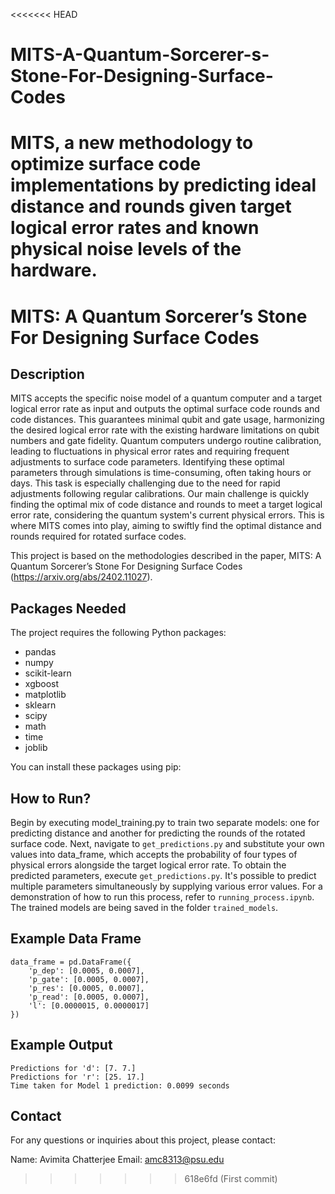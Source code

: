 <<<<<<< HEAD
# MITS-A-Quantum-Sorcerer-s-Stone-For-Designing-Surface-Codes
MITS, a new methodology to optimize surface code implementations by predicting ideal distance and rounds given target logical error rates and known physical noise levels of the hardware.
=======
# MITS: A Quantum Sorcerer’s Stone For Designing Surface Codes

## Description

MITS accepts the specific noise model of a quantum computer and a target logical error rate as input and outputs the optimal surface code rounds and code distances. This guarantees minimal qubit and gate usage, harmonizing the desired logical error rate with the existing hardware limitations on qubit numbers and gate fidelity. Quantum computers undergo routine calibration, leading to fluctuations in physical error rates and requiring frequent adjustments to surface code parameters. Identifying these optimal parameters through simulations is time-consuming, often taking hours or days. This task is especially challenging due to the need for rapid adjustments following regular calibrations. Our main challenge is quickly finding the optimal mix of code distance and rounds to meet a target logical error rate, considering the quantum system's current physical errors. This is where MITS comes into play, aiming to swiftly find the optimal distance and rounds required for rotated surface codes.

This project is based on the methodologies described in the paper, MITS: A Quantum Sorcerer’s Stone For Designing Surface Codes (https://arxiv.org/abs/2402.11027).

## Packages Needed

The project requires the following Python packages:

- pandas
- numpy
- scikit-learn
- xgboost
- matplotlib
- sklearn
- scipy
- math
- time
- joblib

You can install these packages using pip:

## How to Run?

Begin by executing model_training.py to train two separate models: one for predicting distance and another for predicting the rounds of the rotated surface code. Next, navigate to `get_predictions.py` and substitute your own values into data_frame, which accepts the probability of four types of physical errors alongside the target logical error rate. To obtain the predicted parameters, execute `get_predictions.py`. It's possible to predict multiple parameters simultaneously by supplying various error values. For a demonstration of how to run this process, refer to `running_process.ipynb`. The trained models are being saved in the folder `trained_models`.

## Example Data Frame

```
data_frame = pd.DataFrame({
    'p_dep': [0.0005, 0.0007],
    'p_gate': [0.0005, 0.0007],
    'p_res': [0.0005, 0.0007],
    'p_read': [0.0005, 0.0007],
    'l': [0.0000015, 0.0000017]
})
```

## Example Output

```
Predictions for 'd': [7. 7.]
Predictions for 'r': [25. 17.]
Time taken for Model 1 prediction: 0.0099 seconds
```

## Contact

For any questions or inquiries about this project, please contact:

Name: Avimita Chatterjee
Email: amc8313@psu.edu
>>>>>>> 618e6fd (First commit)
